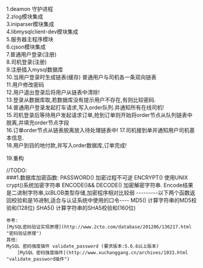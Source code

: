 1.deamon 守护进程   <br>
2.zlog模块集成      <br>
3.iniparser模块集成 <br>
4.libmysqlclient-dev模块集成 <br>
5.服务器主程序模块 <br>
6.cjson模块集成 <br>
7.普通用户登录(注册) <br>
8.司机登录(注册) <br>
9.注册插入mysql数据库 <br>
10.当用户登录时生成链表(缓存) 普通用户与司机各一条双向链表 <br>
11.用户修改密码 <br>
12.用户退出登录后将用户从链表中清除! <br>
13.登录从数据库取,若数据库没有提示用户不存在,有则比较密码. <br>
14.普通用户登录发起打车请求,写入order队列.并通知所有在线司机! <br>
15.司机登录后等待用户发起请求订单,抢到订单则开始将order节点从队列链表中脱离,并填充order节点字段 <br>
16.订单order节点从链表脱离放入待处理链表中!
17.司机接到单并通知用户司机基本信息. <br>
18.用户到目的地付款,并写入order数据库,订单完成! <br>

19.重构

//TODO:     <br>
###1.数据库加密函数:
	PASSWORD() 加密过程不可逆
	ENCRYPT() 使用UNIX crypt()系统加密字符串
	ENCODE()&& DECODE() 加密解密字符串. Encode结果是二进制字符串,以BLOB类型存储,加密程序相对比较弱
	---------以下两个函数返回校验和是16进制,适合与认证系统中使用的口令----
		MD5() 计算字符串的MD5校验和(128位)
		SHA5() 计算字符串的SHA5校验和(160位)

    参考: 
   	[MySQL密码验证实现原理](http://www.2cto.com/database/201206/136217.html "密码验证原理")
    其他:
 	MySQL 密码强度插件 validate_password (要求版本:5.6.6以上版本)
      	[MySQL 密码强度插件](http://www.xuchanggang.cn/archives/1033.html "validate_password插件")
